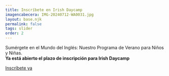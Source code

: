 ```yaml
---
title: Inscríbete en Irish Daycamp
imagencabecera: IMG-20240712-WA0031.jpg
layout: base.njk
permalink: false
tags: slider
order: 2
---
```


Sumérgete en el Mundo del Inglés: Nuestro Programa de Verano para Niños y Niñas. <br />
**Ya está abierto el plazo de inscripción para Irish Daycamp**

[Inscríbete ya](/inscripcion/camps/)
